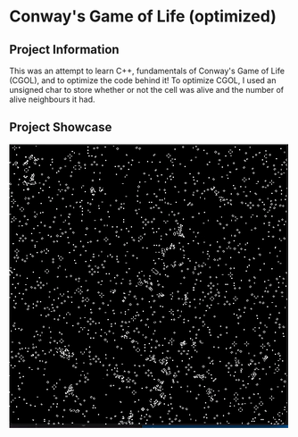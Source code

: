 # Conway's Game of Life (optimized)

## Project Information
This was an attempt to learn C++, fundamentals of Conway's Game of Life (CGOL), and to optimize the code behind it!
To optimize CGOL, I used an unsigned char to store whether or not the cell was alive and the number of alive neighbours it had. 

## Project Showcase
![Project](/photos/cgol.gif)

